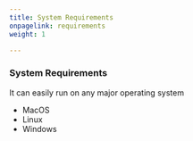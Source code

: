 ```yaml
---
title: System Requirements
onpagelink: requirements
weight: 1

---
```


### System Requirements

It can easily run on any major operating system 
- MacOS
- Linux
- Windows
